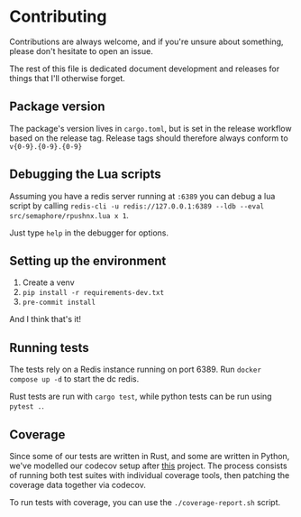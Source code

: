# Contributing

Contributions are always welcome, and if you're unsure about something, please don't hesitate
to open an issue.

The rest of this file is dedicated document development and releases for things
that I'll otherwise forget.

## Package version

The package's version lives in `cargo.toml`, but is set
in the release workflow based on the release tag. Release tags
should therefore always conform to `v{0-9}.{0-9}.{0-9}`

## Debugging the Lua scripts

Assuming you have a redis server running at `:6389` you can debug
a lua script by calling `redis-cli -u redis://127.0.0.1:6389 --ldb --eval src/semaphore/rpushnx.lua x 1`.

Just type `help` in the debugger for options.

## Setting up the environment

1. Create a venv
2. `pip install -r requirements-dev.txt`
2. `pre-commit install`

And I think that's it!

## Running tests

The tests rely on a Redis instance running on port 6389.
Run `docker compose up -d` to start the dc redis.

Rust tests are run with `cargo test`, while python tests can be run using `pytest .`.

## Coverage

Since some of our tests are written in Rust, and some are written in Python,
we've modelled our codecov setup after [this](https://github.com/cjermain/rust-python-coverage)
project. The process consists of running both test suites with individual coverage tools, then
patching the coverage data together via codecov.

To run tests with coverage, you can use the `./coverage-report.sh` script.
